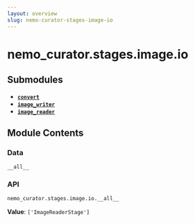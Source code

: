```yaml
---
layout: overview
slug: nemo-curator-stages-image-io
---
```


# nemo_curator.stages.image.io



## Submodules

- **[`convert`](nemo-curator-stages-image-io-convert)**
- **[`image_writer`](nemo-curator-stages-image-io-image-writer)**
- **[`image_reader`](nemo-curator-stages-image-io-image-reader)**

## Module Contents

### Data

`__all__`

### API

```python
nemo_curator.stages.image.io.__all__
```

**Value**: `['ImageReaderStage']`

